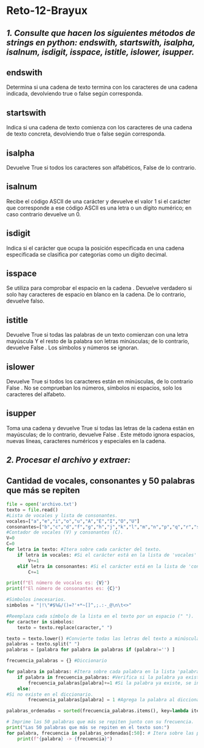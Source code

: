 # Reto-12-Brayux

## *1. Consulte que hacen los siguientes métodos de strings en python: endswith, startswith, isalpha, isalnum, isdigit, isspace, istitle, islower, isupper.*
## endswith
Determina si una cadena de texto termina con los caracteres de una cadena indicada, devolviendo true o false según corresponda.
## startswith
Indica si una cadena de texto comienza con los caracteres de una cadena de texto concreta, devolviendo true o false según corresponda.
## isalpha
Devuelve True si todos los caracteres son alfabéticos, False de lo contrario.
## isalnum
Recibe el código ASCII de una carácter y devuelve el valor 1 si el carácter que corresponde a ese código ASCII es una letra o un dígito numérico; en caso contrario devuelve un 0.
## isdigit
Indica si el carácter que ocupa la posición especificada en una cadena especificada se clasifica por categorías como un dígito decimal.
## isspace
Se utiliza para comprobar el espacio en la cadena . Devuelve verdadero si solo hay caracteres de espacio en blanco en la cadena. De lo contrario, devuelve falso.
## istitle
Devuelve True si todas las palabras de un texto comienzan con una letra mayúscula Y el resto de la palabra son letras minúsculas; de lo contrario, devuelve False . Los símbolos y números se ignoran.
## islower
Devuelve True si todos los caracteres están en minúsculas, de lo contrario False . No se comprueban los números, símbolos ni espacios, solo los caracteres del alfabeto.
## isupper
Toma una cadena y devuelve True si todas las letras de la cadena están en mayúsculas; de lo contrario, devuelve False . Este método ignora espacios, nuevas líneas, caracteres numéricos y especiales en la cadena.

## *2. Procesar el archivo y extraer:*
## Cantidad de vocales, consonantes y 50 palabras que más se repiten
````python
file = open('archivo.txt') 
texto = file.read() 
#Lista de vocales y lista de consonantes.
vocales=["a","e","i","o","u","A","E","I","O","U"]
consonantes=["b","c","d","f","g","h","j","k","l","m","n","p","q","r","s","t","v","w","x","y","z","B","C","D","F","G","H","J","K","L","M","N","P","Q","R","S","T","V","W","X","Y","Z"]
#Contador de vocales (V) y consonantes (C).
V=0
C=0
for letra in texto: #Itera sobre cada carácter del texto.
    if letra in vocales: #Si el carácter está en la lista de 'vocales' incrememta 1 al valor de V.
        V+=1
    elif letra in consonantes: #Si el carácter está en la lista de 'consonantes' incrememta 1 al valor de C.
        C+=1

print(f"El número de vocales es: {V}")
print(f"El número de consonantes es: {C}")

#Simbolos inecesarios.
simbolos = "|!\"#$%&/()=?'+*~[]^,;.:-_@\n\t<>" 

#Reemplaza cada símbolo de la lista en el texto por un espacio (" ").
for caracter in simbolos:
    texto = texto.replace(caracter," ")

texto = texto.lower() #Convierte todas las letras del texto a minúsculas.
palabras = texto.split(" ")
palabras = [palabra for palabra in palabras if (palabra!='') ]  

frecuencia_palabras = {} #Diccionario

for palabra in palabras: #Itera sobre cada palabra en la lista 'palabras'.
    if palabra in frecuencia_palabras: #Verifica si la palabra ya existe en el diccionario.
        frecuencia_palabras[palabra]+=1 #Si la palabra ya existe, se incrementa el valor de su frecuencia en 1.
    else:
#Si no existe en el diccionario.
        frecuencia_palabras[palabra] = 1 #Agrega la palabra al diccionario como clave y como valor se establece una frecuencia inicial de 1.

palabras_ordenadas = sorted(frecuencia_palabras.items(), key=lambda item: item[1], reverse=True)

# Imprime las 50 palabras que más se repiten junto con su frecuencia.
print("Las 50 palabras que más se repiten en el texto son:")
for palabra, frecuencia in palabras_ordenadas[:50]: # Itera sobre las primeras 50 tuplas de 'palabras_ordenadas'.
    print(f"{palabra} -> {frecuencia}")
````
